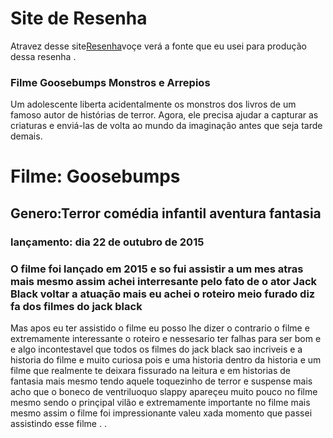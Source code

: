# Site de Resenha #

Atravez desse site[Resenha](https://github.com/BrunoMarcos12/Cria-o-de-site/edit/gh-pages/index.md)voçe verá a fonte que eu usei para produção dessa resenha  .

### Filme Goosebumps Monstros e Arrepios 
Um adolescente liberta acidentalmente os monstros dos livros de um famoso autor de histórias de terror. Agora, ele precisa ajudar a capturar as criaturas e enviá-las de volta ao mundo da imaginação antes que seja tarde demais.


#  Filme: Goosebumps
##  Genero:Terror comédia infantil aventura fantasia 
### lançamento: dia 22 de outubro de 2015

### O filme foi lançado em 2015 e so fui assistir a um mes atras mais mesmo assim achei interresante pelo fato de o ator Jack Black voltar a atuação mais eu achei o roteiro meio furado diz fa dos filmes do jack black
Mas apos eu ter assistido o filme eu posso lhe dizer o contrario o filme e extremamente interessante o roteiro e nessesario ter falhas para ser bom e e algo incontestavel que todos os filmes do jack black sao incriveis e a historia do filme e muito curiosa pois e uma historia dentro da historia e um filme que realmente te deixara fissurado na leitura e em historias de fantasia  mais mesmo tendo aquele toquezinho de terror e suspense mais acho que o boneco de ventriluoquo slappy apareçeu muito pouco no filme mesmo sendo o prinçipal vilão e extremamente importante no filme mais mesmo assim o filme foi impressionante valeu xada momento que passei assistindo  esse filme .
.
